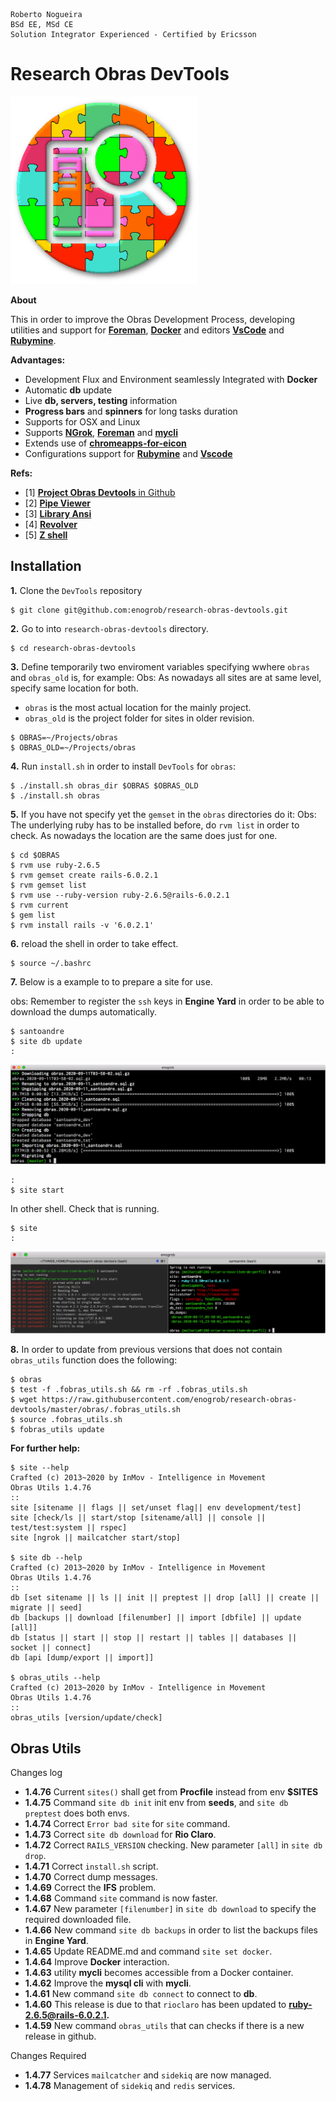 ```
Roberto Nogueira  
BSd EE, MSd CE
Solution Integrator Experienced - Certified by Ericsson
```
# Research Obras DevTools

![project image](images/research.png)

**About**

This in order to improve the Obras Development Process, developing utilities and support for [**Foreman**](https://github.com/ddollar/foreman), [**Docker**](https://www.docker.com/) and  editors [**VsCode**](https://code.visualstudio.com/) and [**Rubymine**](https://www.jetbrains.com/ruby/). 

**Advantages:**

* Development Flux and Environment seamlessly Integrated with **Docker**
* Automatic **db** update
* Live **db, servers, testing** information
* **Progress bars** and **spinners** for long tasks duration
* Supports for OSX and Linux
* Supports [**NGrok**](https://ngrok.com/), [**Foreman**](https://github.com/ddollar/foreman) and [**mycli**](https://github.com/dbcli/mycli)
* Extends use of [**chromeapps-for-eicon**](https://github.com/enogrob/chromeapps-eicon)
* Configurations support for [**Rubymine**](https://www.jetbrains.com/ruby/) and [**Vscode**](https://code.visualstudio.com/)

**Refs:**

* [1] [**Project Obras Devtools** in Github](https://github.com/enogrob/research-obras-devtools)
* [2] [**Pipe Viewer**](http://www.ivarch.com/programs/pv.shtml)
* [3] [**Library Ansi**](https://github.com/fidian/ansi)
* [4] [**Revolver**](https://github.com/molovo/revolver)
* [5] [**Z shell**](http://zsh.sourceforge.net/)

## Installation

**1.** Clone the `DevTools` repository

```shell
$ git clone git@github.com:enogrob/research-obras-devtools.git
```

**2.** Go to into `research-obras-devtools` directory.

```shell
$ cd research-obras-devtools
```

**3.** Define temporarily two enviroment variables specifying wwhere `obras` and `obras_old` is, for example:
Obs: As nowadays all sites are at same level, specify same location for both.  

* `obras` is the most actual location for the mainly project. 
* `obras_old` is the project folder for sites in older revision.

```shell
$ OBRAS=~/Projects/obras
$ OBRAS_OLD=~/Projects/obras
```

**4.** Run `install.sh` in order to install `DevTools` for `obras`:

```shell
$ ./install.sh obras_dir $OBRAS $OBRAS_OLD
$ ./install.sh obras
```

**5.** If you have not specify yet the `gemset` in the `obras` directories do it:
Obs: The underlying ruby has to be installed before, do `rvm list` in order to check. As nowadays the location are the same does just for one.

```shell
$ cd $OBRAS
$ rvm use ruby-2.6.5
$ rvm gemset create rails-6.0.2.1
$ rvm gemset list
$ rvm use --ruby-version ruby-2.6.5@rails-6.0.2.1
$ rvm current
$ gem list
$ rvm install rails -v '6.0.2.1'
```

**6.** reload the shell in order to take effect.

```shell
$ source ~/.bashrc
```

**7.** Below is a example to to prepare a site for use.

obs: Remember to register the `ssh` keys in **Engine Yard** in order to be able to download the dumps automatically.

```shell
$ santoandre
$ site db update
:
```

![](images/screenshot1.png)

```
:
$ site start
```

In other shell. Check that is running.

```shell
$ site
:
```

![](images/screenshot2.png)

**8.** In order to update from previous versions that does not contain `obras_utils` function does the following:

```shell
$ obras
$ test -f .fobras_utils.sh && rm -rf .fobras_utils.sh
$ wget https://raw.githubusercontent.com/enogrob/research-obras-devtools/master/obras/.fobras_utils.sh
$ source .fobras_utils.sh
$ fobras_utils update
```

**For further help:**

```shell
$ site --help
Crafted (c) 2013~2020 by InMov - Intelligence in Movement
Obras Utils 1.4.76
::
site [sitename || flags || set/unset flag|| env development/test]
site [check/ls || start/stop [sitename/all] || console || test/test:system || rspec]
site [ngrok || mailcatcher start/stop]

$ site db --help
Crafted (c) 2013~2020 by InMov - Intelligence in Movement
Obras Utils 1.4.76
::
db [set sitename || ls || init || preptest || drop [all] || create || migrate || seed]
db [backups || download [filenumber] || import [dbfile] || update [all]]
db [status || start || stop || restart || tables || databases || socket || connect]
db [api [dump/export || import]]

$ obras_utils --help
Crafted (c) 2013~2020 by InMov - Intelligence in Movement
Obras Utils 1.4.76
::
obras_utils [version/update/check]
```

## Obras Utils

Changes log

* **1.4.76** Current `sites()` shall get from **Procfile** instead from env **$SITES**
* **1.4.75** Command `site db init` init env from **seeds**, and `site db preptest` does both envs.
* **1.4.74** Correct `Error bad site` for `site` command.
* **1.4.73** Correct `site db download` for **Rio Claro**.
* **1.4.72** Correct `RAILS_VERSION` checking. New parameter `[all]` in `site db drop`.
* **1.4.71** Correct `install.sh` script.
* **1.4.70** Correct dump messages.
* **1.4.69** Correct the **IFS** problem.
* **1.4.68** Command `site` command is now faster.
* **1.4.67** New parameter `[filenumber]` in `site db download` to specify the required downloaded file.
* **1.4.66** New command `site db backups` in order to list the backups files in **Engine Yard**.
* **1.4.65** Update README.md and command `site set docker`.
* **1.4.64** Improve **Docker** interaction.
* **1.4.63** utility **mycli** becomes accessible from a Docker container.
* **1.4.62** Improve the **mysql cli** with **mycli**. 
* **1.4.61** New command  `site db connect` to connect to **db**.
* **1.4.60** This release is due to that `rioclaro` has been updated to **ruby-2.6.5@rails-6.0.2.1.**
* **1.4.59** New command `obras_utils` that can checks if there is a new release in github.

Changes Required

* **1.4.77** Services `mailcatcher` and `sidekiq` are now managed.
* **1.4.78** Management of `sidekiq` and `redis` services.

